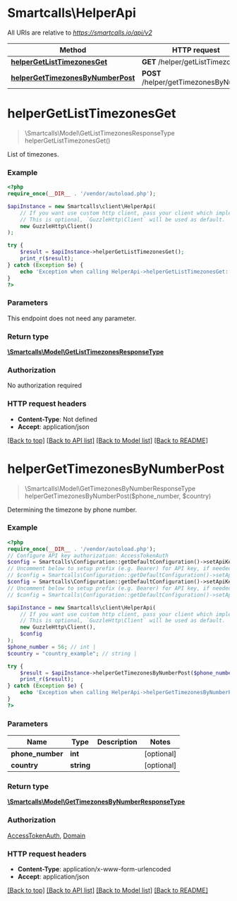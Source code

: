 # Smartcalls\HelperApi

All URIs are relative to *https://smartcalls.io/api/v2*

Method | HTTP request | Description
------------- | ------------- | -------------
[**helperGetListTimezonesGet**](HelperApi.md#helperGetListTimezonesGet) | **GET** /helper/getListTimezones | 
[**helperGetTimezonesByNumberPost**](HelperApi.md#helperGetTimezonesByNumberPost) | **POST** /helper/getTimezonesByNumber | 

# **helperGetListTimezonesGet**
> \Smartcalls\Model\GetListTimezonesResponseType helperGetListTimezonesGet()



List of timezones.

### Example
```php
<?php
require_once(__DIR__ . '/vendor/autoload.php');

$apiInstance = new Smartcalls\client\HelperApi(
    // If you want use custom http client, pass your client which implements `GuzzleHttp\ClientInterface`.
    // This is optional, `GuzzleHttp\Client` will be used as default.
    new GuzzleHttp\Client()
);

try {
    $result = $apiInstance->helperGetListTimezonesGet();
    print_r($result);
} catch (Exception $e) {
    echo 'Exception when calling HelperApi->helperGetListTimezonesGet: ', $e->getMessage(), PHP_EOL;
}
?>
```

### Parameters
This endpoint does not need any parameter.

### Return type

[**\Smartcalls\Model\GetListTimezonesResponseType**](../Model/GetListTimezonesResponseType.md)

### Authorization

No authorization required

### HTTP request headers

 - **Content-Type**: Not defined
 - **Accept**: application/json

[[Back to top]](#) [[Back to API list]](../../README.md#documentation-for-api-endpoints) [[Back to Model list]](../../README.md#documentation-for-models) [[Back to README]](../../README.md)

# **helperGetTimezonesByNumberPost**
> \Smartcalls\Model\GetTimezonesByNumberResponseType helperGetTimezonesByNumberPost($phone_number, $country)



Determining the timezone by phone number.

### Example
```php
<?php
require_once(__DIR__ . '/vendor/autoload.php');
// Configure API key authorization: AccessTokenAuth
$config = Smartcalls\Configuration::getDefaultConfiguration()->setApiKey('access_token', 'YOUR_API_KEY');
// Uncomment below to setup prefix (e.g. Bearer) for API key, if needed
// $config = Smartcalls\Configuration::getDefaultConfiguration()->setApiKeyPrefix('access_token', 'Bearer');// Configure API key authorization: Domain
$config = Smartcalls\Configuration::getDefaultConfiguration()->setApiKey('domain', 'YOUR_API_KEY');
// Uncomment below to setup prefix (e.g. Bearer) for API key, if needed
// $config = Smartcalls\Configuration::getDefaultConfiguration()->setApiKeyPrefix('domain', 'Bearer');

$apiInstance = new Smartcalls\client\HelperApi(
    // If you want use custom http client, pass your client which implements `GuzzleHttp\ClientInterface`.
    // This is optional, `GuzzleHttp\Client` will be used as default.
    new GuzzleHttp\Client(),
    $config
);
$phone_number = 56; // int | 
$country = "country_example"; // string | 

try {
    $result = $apiInstance->helperGetTimezonesByNumberPost($phone_number, $country);
    print_r($result);
} catch (Exception $e) {
    echo 'Exception when calling HelperApi->helperGetTimezonesByNumberPost: ', $e->getMessage(), PHP_EOL;
}
?>
```

### Parameters

Name | Type | Description  | Notes
------------- | ------------- | ------------- | -------------
 **phone_number** | **int**|  | [optional]
 **country** | **string**|  | [optional]

### Return type

[**\Smartcalls\Model\GetTimezonesByNumberResponseType**](../Model/GetTimezonesByNumberResponseType.md)

### Authorization

[AccessTokenAuth](../../README.md#AccessTokenAuth), [Domain](../../README.md#Domain)

### HTTP request headers

 - **Content-Type**: application/x-www-form-urlencoded
 - **Accept**: application/json

[[Back to top]](#) [[Back to API list]](../../README.md#documentation-for-api-endpoints) [[Back to Model list]](../../README.md#documentation-for-models) [[Back to README]](../../README.md)

